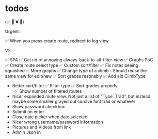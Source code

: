 
# todos
(✅ 🚧 ❌ 🧱)

Urgent:

✅  When you press create route, redirect to log view

V2

✅ SPA
✅ Get rid of annoying always-back-to-all-filter-view
✅ Graphs PoC
✅ Create route select type
✅ Custom sort/filter
✅ Fix notes beeing squashed
✅ More graphs
✅ Change type of a climb
        - Should reuse the same view for edit/new
✅ Sort grades resonably
✅ Add aid ClimbType
* Better sort/filter
    ✅ Filter type
    ✅ Sort grades properly
    - Show number of filtered routes
* Nicer expanded route view. Not just a list of "Type: Trad", but instead maybe some smaller grayed out cursive font trad or whatever
* Show password checkbox
* Submit on enter
* Close date picker when date selected
* Nicer wrong username/password information
* Pictures and Videos from link
* Admin Json in